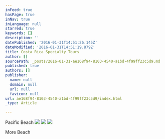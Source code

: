 ```yaml
---
inFeed: true
hasPage: true
inNav: true
inLanguage: null
starred: true
keywords: []
description: ''
datePublished: '2016-01-31T14:51:26.145Z'
dateModified: '2016-01-31T14:51:19.879Z'
title: Costa Rica Specialty Tours
author: []
sourcePath: _posts/2016-01-31-ae168f94-8103-4540-a1bd-4f99ff23c5d9.md
published: true
authors: []
publisher:
  name: null
  domain: null
  url: null
  favicon: null
url: ae168f94-8103-4540-a1bd-4f99ff23c5d9/index.html
_type: Article

---
```

Pacific Beach
![](https://the-grid-user-content.s3-us-west-2.amazonaws.com/c1d16486-342b-4837-8f01-fd480731abc1.jpg)
![](https://the-grid-user-content.s3-us-west-2.amazonaws.com/c97836cf-a845-4fdc-9ba7-5e032a3e45cb.jpg)
![](https://the-grid-user-content.s3-us-west-2.amazonaws.com/a1ea39b2-3189-413a-88d5-206abc108fd8.jpg)

More Beach